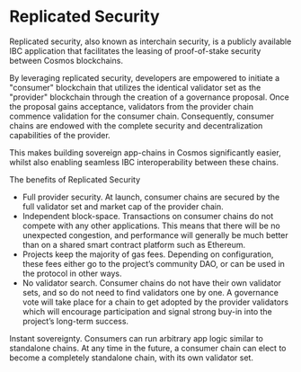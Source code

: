 # Replicated Security

Replicated security, also known as interchain security, is a publicly available IBC application that facilitates the leasing of proof-of-stake security between Cosmos blockchains.

By leveraging replicated security, developers are empowered to initiate a "consumer" blockchain that utilizes the identical validator set as the "provider" blockchain through the creation of a governance proposal. Once the proposal gains acceptance, validators from the provider chain commence validation for the consumer chain. Consequently, consumer chains are endowed with the complete security and decentralization capabilities of the provider.&#x20;

This makes building sovereign app-chains in Cosmos significantly easier, whilst also enabling seamless IBC interoperability between these chains.&#x20;

The benefits of Replicated Security&#x20;

* Full provider security. At launch, consumer chains are secured by the full validator set and market cap of the provider chain.
* Independent block-space. Transactions on consumer chains do not compete with any other applications. This means that there will be no unexpected congestion, and performance will generally be much better than on a shared smart contract platform such as Ethereum.
* Projects keep the majority of gas fees. Depending on configuration, these fees either go to the project’s community DAO, or can be used in the protocol in other ways.
* No validator search. Consumer chains do not have their own validator sets, and so do not need to find validators one by one. A governance vote will take place for a chain to get adopted by the provider validators which will encourage participation and signal strong buy-in into the project’s long-term success.

Instant sovereignty. Consumers can run arbitrary app logic similar to standalone chains. At any time in the future, a consumer chain can elect to become a completely standalone chain, with its own validator set.
